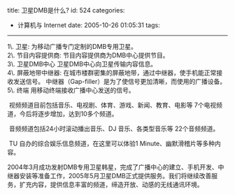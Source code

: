 title: 卫星DMB是什么?
id: 524
categories:
  - 计算机与 Internet
date: 2005-10-26 01:05:31
tags:
---

<div id="msgcns!9697D6160EFEBC17!343" class="bvMsg"><div>1\. 卫星: 
为移动广播专门定制的DMB专用卫星。 </div>
<div>2\. 节目内容提供商: 
节目内容提供商为DMB中心提供节目。</div>
<div>3\. 卫星DMB中心
卫星DMB中心向卫星传输内容信息。 </div>
<div>4\. 屏蔽地带中继器:
在城市楼群密集的屏蔽地带，通过中继器，使手机能正常接收发送信号。 中继器（Gap-filler）是为了使信号更加清晰，而使用的广播设备。 
5\. 终端 
用移动终端接收广播中心发送的信号。

 视频频道目前包括音乐、电视剧、体育、游戏、新闻、教育、电影等
7个电视频道，今后将逐步增加，达到10多个频道。

 音频频道包括24小时滚动播出音乐、DJ 音乐、各类型音乐等
22个音频频道。 

 TU 自办的综合娱乐信息频道，在这里可以体验1 Minute、幽默滑稽片等多种内容。  

2004年3月成功发射DMB专用卫星韩星，完成了广播中心的建立、手机开发、中继器安装等准备工作，2005年5月卫星DMB正式提供服务。我们将继续改善服务，扩充内容，提供信息丰富的频道，缔造开放、动感的无线通讯环境。 
</div></div>